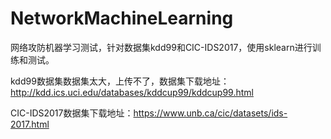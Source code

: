 # NetworkMachineLearning
网络攻防机器学习测试，针对数据集kdd99和CIC-IDS2017，使用sklearn进行训练和测试。

kdd99数据集数据集太大，上传不了，数据集下载地址：http://kdd.ics.uci.edu/databases/kddcup99/kddcup99.html

CIC-IDS2017数据集下载地址：https://www.unb.ca/cic/datasets/ids-2017.html


